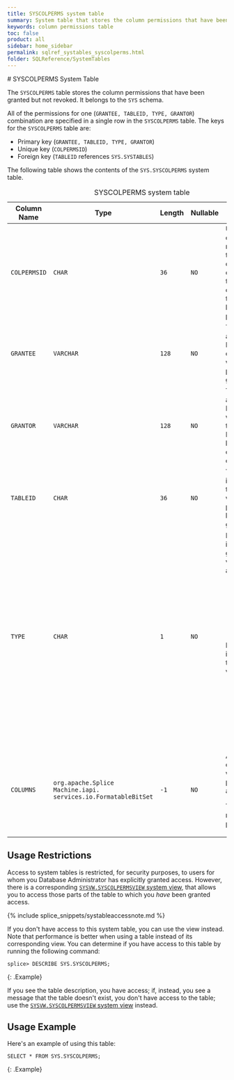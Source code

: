 ```yaml
---
title: SYSCOLPERMS system table
summary: System table that stores the column permissions that have been granted but not revoked.
keywords: column permissions table
toc: false
product: all
sidebar: home_sidebar
permalink: sqlref_systables_syscolperms.html
folder: SQLReference/SystemTables
---
```

<section>
<div class="TopicContent" data-swiftype-index="true" markdown="1">
# SYSCOLPERMS System Table

The `SYSCOLPERMS` table stores the column permissions that have been
granted but not revoked. It belongs to the `SYS` schema.

All of the permissions for one (`GRANTEE, TABLEID, TYPE, GRANTOR`)
combination are specified in a single row in the `SYSCOLPERMS` table.
The keys for the `SYSCOLPERMS` table are:

* Primary key (`GRANTEE, TABLEID, TYPE, GRANTOR`)
* Unique key (`COLPERMSID`)
* Foreign key (`TABLEID` references `SYS.SYSTABLES`)

The following table shows the contents of the `SYS.SYSCOLPERMS` system
table.

<table>
    <caption>SYSCOLPERMS system table</caption>
    <col />
    <col />
    <col />
    <col />
    <col />
    <thead>
        <tr>
            <th>Column Name</th>
            <th>Type</th>
            <th>Length</th>
            <th>Nullable</th>
            <th>Contents</th>
        </tr>
    </thead>
    <tbody>
        <tr>
            <td><code>COLPERMSID</code></td>
            <td><code>CHAR</code></td>
            <td><code>36</code></td>
            <td><code>NO</code></td>
            <td>Used by the dependency manager to track the dependency
of a view, trigger, or constraint on the column level permissions</td>
        </tr>
        <tr>
            <td><code>GRANTEE</code></td>
            <td><code>VARCHAR</code></td>
            <td><code>128</code></td>
            <td><code>NO</code></td>
            <td>The authorization ID of the user or role to which the
privilege was granted</td>
        </tr>
        <tr>
            <td><code>GRANTOR</code></td>
            <td><code>VARCHAR</code></td>
            <td><code>128</code></td>
            <td><code>NO</code></td>
            <td>The authorization ID of the user who granted the privilege.
Privileges can be granted only by the object owner</td>
        </tr>
        <tr>
            <td><code>TABLEID</code></td>
            <td><code>CHAR</code></td>
            <td><code>36</code></td>
            <td><code>NO</code></td>
            <td>The unique identifier for the table on which the permissions
have been granted</td>
        </tr>
        <tr>
            <td><code>TYPE</code></td>
            <td><code>CHAR</code></td>
            <td><code>1</code></td>
            <td><code>NO</code></td>
            <td>If the privilege is non-grantable, the valid values are:
<ul><li><code>'s'</code> for <code>SELECT</code></li><li><code>'u'</code> for <code>UPDATE</code></li><li><code>'r'</code> for <code>REFERENCES</code><br /></li></ul><p>
If the privilege is grantable, the valid values are:
</p><ul><li><code>'S'</code> for <code>SELECT</code></li><li><code>'U'</code> for <code>UPDATE</code></li><li><code>'R'</code> for <code>REFERENCES</code></li></ul></td>
        </tr>
        <tr>
            <td><code>COLUMNS</code></td>
            <td><code>org.apache.Splice Machine.iapi.<br />services.io.FormatableBitSet</code></td>
            <td><code>-1</code></td>
            <td><code>NO</code></td>
            <td><p>A list of columns to which the privilege applies</p>
                <p>This class is not part of the public API.</p></td>
        </tr>
    </tbody>
</table>

## Usage Restrictions

Access to system tables is restricted, for security purposes, to users for whom you Database Administrator has explicitly granted access. However, there is a corresponding [`SYSVW.SYSCOLPERMSVIEW` system view](sqlref_sysviews_syscolpermsview.html), that allows you to access those parts of the table to which you _have_ been granted access.

{% include splice_snippets/systableaccessnote.md %}

If you don't have access to this system table, you can use the view instead. Note that performance is better when using a table instead of its corresponding view. You can determine if you have access to this table by running the following command:

```
splice> DESCRIBE SYS.SYSCOLPERMS;
```
{: .Example}

If you see the table description, you have access; if, instead, you see a message that the table doesn't exist, you don't have access to the table; use the [`SYSVW.SYSCOLPERMSVIEW` system view](sqlref_sysviews_syscolpermsview.html) instead.

## Usage Example

Here's an example of using this table:

```
SELECT * FROM SYS.SYSCOLPERMS;
```
{: .Example}

</div>
</section>
